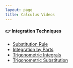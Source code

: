 ```yaml
---
layout: page
title: Calculus Videos
---
```


#### 👉 Integration Techniques

- [Substitution Rule](calculus/substitution_rule.html)
- [Integration by Parts](calculus/integration_by_parts.html)
- [Trigonometric Integrals](calculus/trig_integrals.html)
- [Trigonometric Substitution](calculus/trig_sub.html)